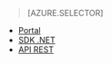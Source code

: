 ﻿> [AZURE.SELECTOR]
- [Portal](media-services-manage-content#publish.md)
- [SDK .NET](media-services-deliver-streaming-content.md)
- [API REST](media-services-rest-deliver-streaming-content.md)

<!--HONumber=47-->
